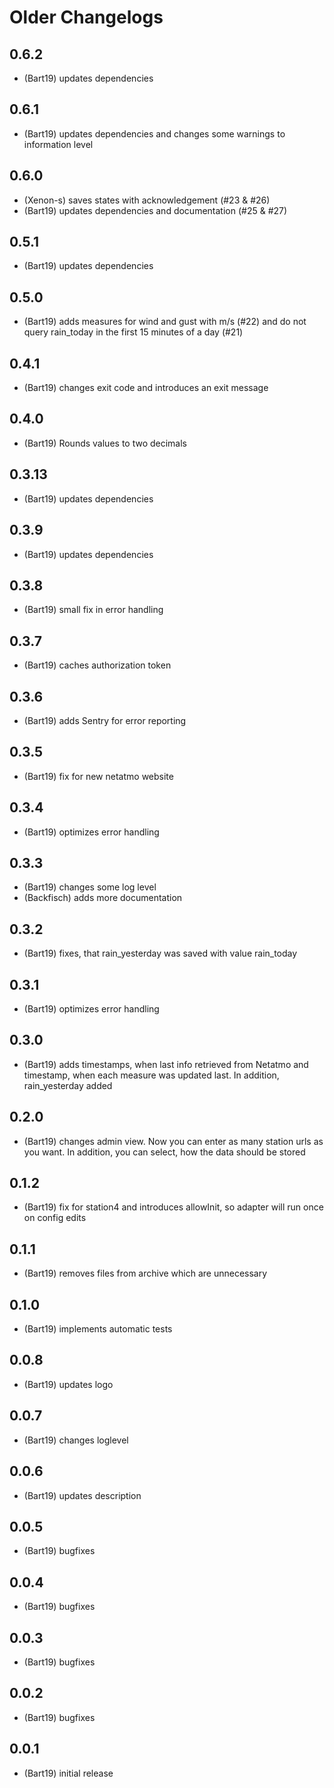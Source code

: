 # Older Changelogs
## 0.6.2
* (Bart19) updates dependencies

## 0.6.1
* (Bart19) updates dependencies and changes some warnings to information level

## 0.6.0
* (Xenon-s) saves states with acknowledgement (#23 & #26)
* (Bart19) updates dependencies and documentation (#25 & #27)

## 0.5.1
* (Bart19) updates dependencies

## 0.5.0
* (Bart19) adds measures for wind and gust with m/s (#22) and do not query rain_today in the first 15 minutes of a day (#21)

## 0.4.1
* (Bart19) changes exit code and introduces an exit message

## 0.4.0
* (Bart19) Rounds values to two decimals

## 0.3.13
* (Bart19) updates dependencies

## 0.3.9
* (Bart19) updates dependencies

## 0.3.8
* (Bart19) small fix in error handling

## 0.3.7
* (Bart19) caches authorization token

## 0.3.6
* (Bart19) adds Sentry for error reporting

## 0.3.5
* (Bart19) fix for new netatmo website

## 0.3.4
* (Bart19) optimizes error handling

## 0.3.3
* (Bart19) changes some log level
* (Backfisch) adds more documentation

## 0.3.2
* (Bart19) fixes, that rain_yesterday was saved with value rain_today

## 0.3.1
* (Bart19) optimizes error handling

## 0.3.0
* (Bart19) adds timestamps, when last info retrieved from Netatmo and timestamp, when each measure was updated last. In addition, rain_yesterday added

## 0.2.0
* (Bart19) changes admin view. Now you can enter as many station urls as you want. In addition, you can select, how the data should be stored

## 0.1.2
* (Bart19) fix for station4 and introduces allowInit, so adapter will run once on config edits

## 0.1.1
* (Bart19) removes files from archive which are unnecessary

## 0.1.0
* (Bart19) implements automatic tests

## 0.0.8
* (Bart19) updates logo

## 0.0.7
* (Bart19) changes loglevel

## 0.0.6
* (Bart19) updates description

## 0.0.5
* (Bart19) bugfixes

## 0.0.4
* (Bart19) bugfixes

## 0.0.3
* (Bart19) bugfixes

## 0.0.2
* (Bart19) bugfixes

## 0.0.1
* (Bart19) initial release
